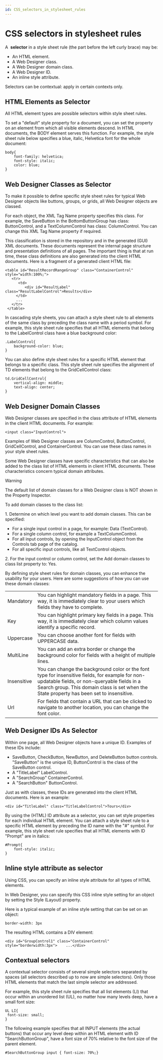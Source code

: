 ```yaml
---
id: CSS_selectors_in_stylesheet_rules
---
```


# CSS selectors in stylesheet rules

A  **selector** in a style sheet rule (the part before the left curly brace) may be:

- An HTML element.
- A Web Designer class.
- A Web Designer domain class.
- A Web Designer ID.
- An inline style attribute.

Selectors can be contextual: apply in certain contexts only.

## HTML Elements as Selector

All HTML element types are possible selectors within style sheet rules.

To set a "default" style property for a document, you can set the property on an element from which all visible elements descend. In HTML documents, the BODY element serves this function. For example, the style sheet rule below specifies a blue, italic, Helvetica font for the whole document:

```language-css
body{
    font-family: helvetica;
    font-style: italic;
    color: blue;
}
```

## Web Designer Classes as Selector

To make it possible to define specific style sheet rules for typical Web Designer objects like buttons, groups, or grids, all Web Designer objects are classed.

For each object, the XML Tag Name property specifies this class. For example, the SaveButton in the BottomButtonGroup has class: ButtonControl, and a TextColumnControl has class: ColumnControl. You can change this XML Tag Name property if required.

This classification is stored in the repository and in the generated (GUI) XML documents. These documents represent the internal page structure and presentation definitions of all pages. The important thing is that at run time, these class definitions are also generated into the client HTML documents. Here is a fragment of a generated client HTML file:

```language-xml
<table id="ResultRecordRangeGroup" class="ContainerControl" style="width:100%;">
   <tr>
      <td>
         <div id="ResultLabel" class="ResultLabelControl">Results</div>
     </td>
     ...
   </tr>
 </table>
```

In cascading style sheets, you can attach a style sheet rule to all elements of the same class by preceding the class name with a period symbol. For example, this style sheet rule specifies that all HTML elements that belong to the LabelControl class have a blue background color:

```language-css
.LabelControl{
    background-color: blue;
}
```

You can also define style sheet rules for a specific HTML element that belongs to a specific class. This style sheet rule specifies the alignment of TD elements that belong to the GridCellControl class:

```language-css
td.GridCellControl{
    vertical-align: middle;
    text-align: center;
}
```

## Web Designer Domain Classes

Web Designer classes are specified in the class attribute of HTML elements in the client HTML documents. For example:

```language-html
<input class="InputControl">
```

Examples of Web Designer classes are ColumnControl, ButtonControl, GridCellControl, and ContainerControl. You can use these class names in your style sheet rules.

Some Web Designer classes have specific characteristics that can also be added to the class list of HTML elements in client HTML documents. These characteristics concern typical domain attributes.

> [!WARNING]
> The default list of domain classes for a Web Designer class is NOT shown in the Property Inspector.

To add domain classes to the class list:

1. Determine on which level you want to add domain classes. This can be specified:

- For a single input control in a page, for example: Data (TextControl).
- For a single column control, for example a TextColumnControl.
- For all input controls, by opening the InputControl object from the Controls tab page of the catalog.
- For all specific input controls, like all TextControl objects.

2. For the input control or column control, set the Add domain classes to class list property to: Yes.

By defining style sheet rules for domain classes, you can enhance the usability for your users. Here are some suggestions of how you can use these domain classes:

|        |        |
|--------|--------|
|Mandatory|You can highlight mandatory fields in a page. This way, it is immediately clear to your users which fields they have to complete.|
|Key     |You can highlight primary key fields in a page. This way, it is immediately clear which column values identify a specific record.|
|Uppercase|You can choose another font for fields with UPPERCASE data.|
|MultiLine|You can add an extra border or change the background color for fields with a height of multiple lines.|
|Insensitive|You can change the background color or the font type for insensitive fields, for example for non-updatable fields, or non-queryable fields in a Search group. This domain class is set when the State property has been set to insensitive.|
|Url     |For fields that contain a URL that can be clicked to navigate to another location, you can change the font color.|



## Web Designer IDs As Selector

Within one page, all Web Designer objects have a unique ID. Examples of these IDs include:

- SaveButton, CheckButton, NewButton, and DeleteButton button controls. "SaveButton" is the unique ID, ButtonControl is the class of the SaveButton control.
- A "TitleLabel" LabelControl.
- A "SearchGroup" ContainerControl.
- A "SearchButton" ButtonControl.

Just as with classes, these IDs are generated into the client HTML documents. Here is an example:

```
<div id="TitleLabel" class="TitleLabelControl">Tours</div>
```

By using the (HTML) ID attribute as a selector, you can set style properties for each individual HTML element. You can attach a style sheet rule to a specific HTML element by preceding the ID name with the "#" symbol. For example, this style sheet rule specifies that all HTML elements with ID "Prompt" are in italics:

```language-css
#Prompt{
    font-style: italic;
}
```

## Inline style attribute as selector

Using CSS, you can specify an inline style attribute for all types of HTML elements.

In Web Designer, you can specify this CSS inline style setting for an object by setting the Style (Layout) property.

Here is a typical example of an inline style setting that can be set on an object:

```language-css
border-width: 3px
```

The resulting HTML contains a DIV element:

```
<div id="GroupControl1" class="ContainerControl" style="borderwidth:3px">    ...</div>
```

## Contextual selectors

A contextual selector consists of several simple selectors separated by spaces (all selectors described up to now are simple selectors). Only those HTML elements that match the last simple selector are addressed.

For example, this style sheet rule specifies that all list elements (LI) that occur within an unordered list (UL), no matter how many levels deep, have a small font size:

```language-css
UL LI{
 font-size: small;
}
```

The following example specifies that all INPUT elements (the actual buttons) that occur any level deep within an HTML element with ID "SearchButtonGroup", have a font size of 70% relative to the font size of the parent element.

```language-css
#SearchButtonGroup input { font-size: 70%;}
```